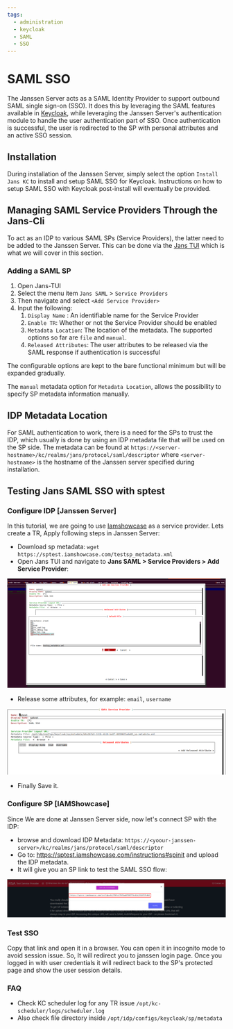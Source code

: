 ```yaml
---
tags:
  - administration
  - keycloak
  - SAML
  - SSO
---
```


# SAML SSO

The Janssen Server acts as a SAML Identity Provider to support outbound SAML
single sign-on (SSO). It does this by leveraging the SAML features available
in [Keycloak](https://www.keycloak.org/), while leveraging the Janssen Server's
authentication module to handle the user
authentication part of SSO. Once authentication is successful, the user is
redirected to the SP with personal attributes and an active SSO session.

## Installation

During installation of the Janssen Server, simply select the option
`Install Jans KC`   to install and setup SAML SSO for Keycloak. Instructions
on how to setup SAML SSO with Keycloak post-install will eventually be provided.


## Managing SAML Service Providers Through the Jans-Cli

To act as an IDP to various SAML SPs (Service Providers), the latter
need to be added to the Janssen Server. This can be done via the
[Jans TUI](../config-guide/config-tools/jans-tui/README.md) which is what we
will cover in this section.

###  Adding a SAML SP

1. Open Jans-TUI
1. Select the menu item `Jans SAML` > `Service Providers`
1. Then navigate and select `<Add Service Provider>`
1. Input the following:
    1. `Display Name` : An identifiable name for the Service Provider
    1. `Enable TR`: Whether or not the Service Provider should be enabled
    1. `Metadata Location`: The location of the metadata. The supported options
      so far are `file` and `manual`.
    1. `Released Attributes`: The user attributes to be released via the SAML
      response if authentication is successful

The configurable options are kept to the bare functional minimum but will be
expanded gradually.

The `manual` metadata option for `Metadata Location`, allows the possibility
to specify SP metadata information manually.

## IDP Metadata Location

For SAML authentication to work, there is a need for the SPs to
trust the IDP, which usually is done by using an IDP metadata file that will
be used on the SP side. The metadata can be found at
`https://<server-hostname>/kc/realms/jans/protocol/saml/descriptor`  where
`<server-hostname>` is the hostname of the Janssen server specified during
installation.

## Testing Jans SAML SSO with sptest

### Configure IDP [Janssen Server]

In this tutorial, we are going to use [Iamshowcase](https://sptest.iamshowcase.com) as a service provider. Lets create a TR, Apply following steps in Janssen Server:

- Download sp metadata: `wget https://sptest.iamshowcase.com/testsp_metadata.xml`
- Open Jans TUI and navigate to **Jans SAML > Service Providers > Add Service Provider**:

<img src= "../../assets/SAML-Service-provider.png">

- Release some attributes, for example: `email`, `username`
  
<img src= "../../assets/SAML-release-attribute.png">

- Finally Save it.

### Configure SP [IAMShowcase]

Since We are done at Janssen Server side, now let's connect SP with the IDP:

- browse and download IDP Metadata: `https://<yoour-janssen-server>/kc/realms/jans/protocol/saml/descriptor`
- Go to: https://sptest.iamshowcase.com/instructions#spinit and upload the IDP metadata.
- It will give you an SP link to test the SAML SSO flow:

<img src ="../../assets/sp-url.png">

### Test SSO

Copy that link and open it in a browser. You can open it in incognito mode to avoid session issue. So, It will redirect you to janssen login page. Once you logged in with user credentials it will redirect back to the SP's protected page and show the user session details. 
  
### FAQ

* Check KC scheduler log for any TR issue `/opt/kc-scheduler/logs/scheduler.log`
* Also check file directory inside `/opt/idp/configs/keycloak/sp/metadata`

